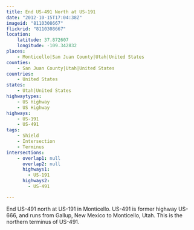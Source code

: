 ```yaml
---
title: End US-491 North at US-191
date: "2012-10-15T17:04:38Z"
imageid: "8110308667"
flickrid: "8110308667"
location:
    latitude: 37.872607
    longitude: -109.342832
places:
    - Monticello|San Juan County|Utah|United States
counties:
    - San Juan County|Utah|United States
countries:
    - United States
states:
    - Utah|United States
highwaytypes:
    - US Highway
    - US Highway
highways:
    - US-191
    - US-491
tags:
    - Shield
    - Intersection
    - Terminus
intersections:
    - overlap1: null
      overlap2: null
      highways1:
        - US-191
      highways2:
        - US-491

---
```

End US-491 north at US-191 in Monticello.  US-491 is former highway US-666, and runs from Gallup, New Mexico to Monticello, Utah.  This is the northern terminus of US-491.